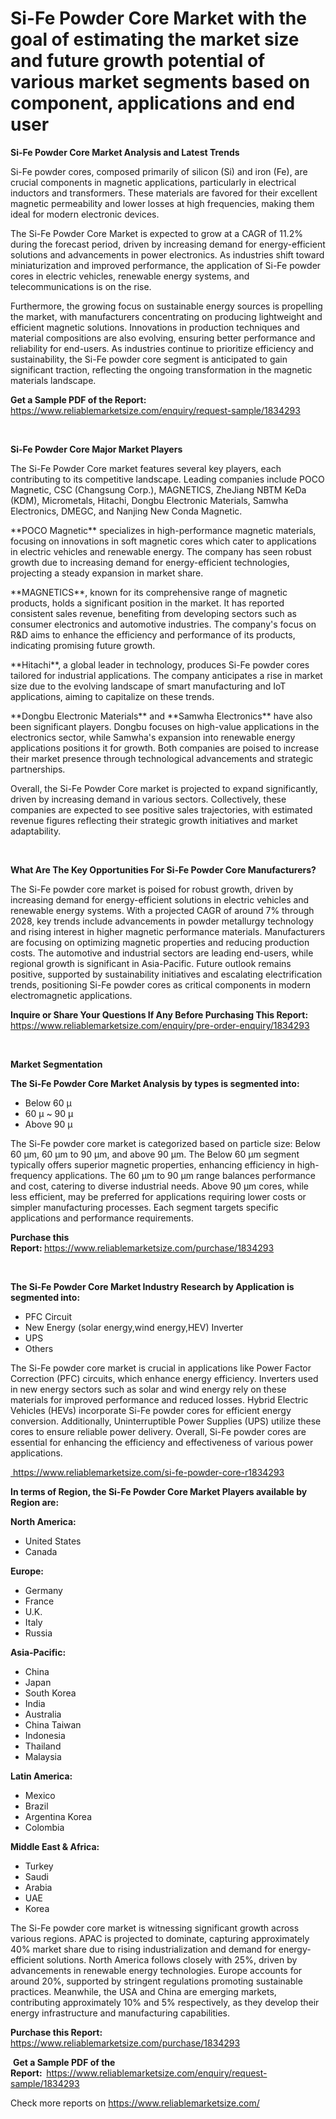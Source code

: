 <p><h1>Si-Fe Powder Core Market with the goal of estimating the market size and future growth potential of various market segments based on component, applications and end user</h1></p><p><strong>Si-Fe Powder Core Market Analysis and Latest Trends</strong></p>
<p><p>Si-Fe powder cores, composed primarily of silicon (Si) and iron (Fe), are crucial components in magnetic applications, particularly in electrical inductors and transformers. These materials are favored for their excellent magnetic permeability and lower losses at high frequencies, making them ideal for modern electronic devices.</p><p>The Si-Fe Powder Core Market is expected to grow at a CAGR of 11.2% during the forecast period, driven by increasing demand for energy-efficient solutions and advancements in power electronics. As industries shift toward miniaturization and improved performance, the application of Si-Fe powder cores in electric vehicles, renewable energy systems, and telecommunications is on the rise. </p><p>Furthermore, the growing focus on sustainable energy sources is propelling the market, with manufacturers concentrating on producing lightweight and efficient magnetic solutions. Innovations in production techniques and material compositions are also evolving, ensuring better performance and reliability for end-users. As industries continue to prioritize efficiency and sustainability, the Si-Fe powder core segment is anticipated to gain significant traction, reflecting the ongoing transformation in the magnetic materials landscape.</p></p>
<p><strong>Get a Sample PDF of the Report:&nbsp;</strong> <a href="https://www.reliablemarketsize.com/enquiry/request-sample/1834293?utm_campaign=2005&utm_medium=2&utm_source=Github&utm_content=ia&utm_term=13022025&utm_id=si-fe-powder-core">https://www.reliablemarketsize.com/enquiry/request-sample/1834293</a></p>
<p>&nbsp;</p>
<p><strong>Si-Fe Powder Core Major Market Players</strong></p>
<p><p>The Si-Fe Powder Core market features several key players, each contributing to its competitive landscape. Leading companies include POCO Magnetic, CSC (Changsung Corp.), MAGNETICS, ZheJiang NBTM KeDa (KDM), Micrometals, Hitachi, Dongbu Electronic Materials, Samwha Electronics, DMEGC, and Nanjing New Conda Magnetic.</p><p>**POCO Magnetic** specializes in high-performance magnetic materials, focusing on innovations in soft magnetic cores which cater to applications in electric vehicles and renewable energy. The company has seen robust growth due to increasing demand for energy-efficient technologies, projecting a steady expansion in market share.</p><p>**MAGNETICS**, known for its comprehensive range of magnetic products, holds a significant position in the market. It has reported consistent sales revenue, benefiting from developing sectors such as consumer electronics and automotive industries. The company's focus on R&D aims to enhance the efficiency and performance of its products, indicating promising future growth.</p><p>**Hitachi**, a global leader in technology, produces Si-Fe powder cores tailored for industrial applications. The company anticipates a rise in market size due to the evolving landscape of smart manufacturing and IoT applications, aiming to capitalize on these trends.</p><p>**Dongbu Electronic Materials** and **Samwha Electronics** have also been significant players. Dongbu focuses on high-value applications in the electronics sector, while Samwha's expansion into renewable energy applications positions it for growth. Both companies are poised to increase their market presence through technological advancements and strategic partnerships.</p><p>Overall, the Si-Fe Powder Core market is projected to expand significantly, driven by increasing demand in various sectors. Collectively, these companies are expected to see positive sales trajectories, with estimated revenue figures reflecting their strategic growth initiatives and market adaptability.</p></p>
<p>&nbsp;</p>
<p><strong>What Are The Key Opportunities For Si-Fe Powder Core Manufacturers?</strong></p>
<p><p>The Si-Fe powder core market is poised for robust growth, driven by increasing demand for energy-efficient solutions in electric vehicles and renewable energy systems. With a projected CAGR of around 7% through 2028, key trends include advancements in powder metallurgy technology and rising interest in higher magnetic performance materials. Manufacturers are focusing on optimizing magnetic properties and reducing production costs. The automotive and industrial sectors are leading end-users, while regional growth is significant in Asia-Pacific. Future outlook remains positive, supported by sustainability initiatives and escalating electrification trends, positioning Si-Fe powder cores as critical components in modern electromagnetic applications.</p></p>
<p><strong>Inquire or Share Your Questions If Any Before Purchasing This Report:</strong> <a href="https://www.reliablemarketsize.com/enquiry/pre-order-enquiry/1834293?utm_campaign=2005&utm_medium=2&utm_source=Github&utm_content=ia&utm_term=13022025&utm_id=si-fe-powder-core">https://www.reliablemarketsize.com/enquiry/pre-order-enquiry/1834293</a></p>
<p>&nbsp;</p>
<p><strong>Market Segmentation</strong></p>
<p><strong>The Si-Fe Powder Core Market Analysis by types is segmented into:</strong></p>
<p><ul><li>Below 60 µ</li><li>60 µ ~ 90 µ</li><li>Above 90 µ</li></ul></p>
<p><p>The Si-Fe powder core market is categorized based on particle size: Below 60 µm, 60 µm to 90 µm, and above 90 µm. The Below 60 µm segment typically offers superior magnetic properties, enhancing efficiency in high-frequency applications. The 60 µm to 90 µm range balances performance and cost, catering to diverse industrial needs. Above 90 µm cores, while less efficient, may be preferred for applications requiring lower costs or simpler manufacturing processes. Each segment targets specific applications and performance requirements.</p></p>
<p><strong>Purchase this Report:&nbsp;</strong><a href="https://www.reliablemarketsize.com/purchase/1834293?utm_campaign=2005&utm_medium=2&utm_source=Github&utm_content=ia&utm_term=13022025&utm_id=si-fe-powder-core">https://www.reliablemarketsize.com/purchase/1834293</a></p>
<p>&nbsp;</p>
<p><strong>The Si-Fe Powder Core Market Industry Research by Application is segmented into:</strong></p>
<p><ul><li>PFC Circuit</li><li>New Energy (solar energy,wind energy,HEV) Inverter</li><li>UPS</li><li>Others</li></ul></p>
<p><p>The Si-Fe powder core market is crucial in applications like Power Factor Correction (PFC) circuits, which enhance energy efficiency. Inverters used in new energy sectors such as solar and wind energy rely on these materials for improved performance and reduced losses. Hybrid Electric Vehicles (HEVs) incorporate Si-Fe powder cores for efficient energy conversion. Additionally, Uninterruptible Power Supplies (UPS) utilize these cores to ensure reliable power delivery. Overall, Si-Fe powder cores are essential for enhancing the efficiency and effectiveness of various power applications.</p></p>
<p><a href="https://www.reliablemarketsize.com/si-fe-powder-core-r1834293?utm_campaign=2005&utm_medium=2&utm_source=Github&utm_content=ia&utm_term=13022025&utm_id=si-fe-powder-core">&nbsp;https://www.reliablemarketsize.com/si-fe-powder-core-r1834293</a></p>
<p><strong>In terms of Region, the Si-Fe Powder Core Market Players available by Region are:</strong></p>
<p>
    <p> <strong> North America: </strong>
        <ul>
            <li>United States</li>
            <li>Canada</li>
        </ul>
        </p> 
    <p> <strong> Europe: </strong>
        <ul>
            <li>Germany</li>
            <li>France</li>
            <li>U.K.</li>
            <li>Italy</li>
            <li>Russia</li>
        </ul>
        </p> 
    <p> <strong> Asia-Pacific: </strong>
        <ul>
            <li>China</li>
            <li>Japan</li>
            <li>South Korea</li>
            <li>India</li>
            <li>Australia</li>
            <li>China Taiwan</li>
            <li>Indonesia</li>
            <li>Thailand</li>
            <li>Malaysia</li>
        </ul>
        </p> 
    <p> <strong> Latin America: </strong>
        <ul>
            <li>Mexico</li>
            <li>Brazil</li>
            <li>Argentina Korea</li>
            <li>Colombia</li>
        </ul>
        </p> 
    <p> <strong> Middle East & Africa: </strong>
        <ul>
            <li>Turkey</li>
            <li>Saudi</li>
            <li>Arabia</li>
            <li>UAE</li>
            <li>Korea</li>
        </ul>
    </p>
    </p>
<p><p>The Si-Fe powder core market is witnessing significant growth across various regions. APAC is projected to dominate, capturing approximately 40% market share due to rising industrialization and demand for energy-efficient solutions. North America follows closely with 25%, driven by advancements in renewable energy technologies. Europe accounts for around 20%, supported by stringent regulations promoting sustainable practices. Meanwhile, the USA and China are emerging markets, contributing approximately 10% and 5% respectively, as they develop their energy infrastructure and manufacturing capabilities.</p></p>
<p><strong>Purchase this Report: </strong><a href="https://www.reliablemarketsize.com/purchase/1834293?utm_campaign=2005&utm_medium=2&utm_source=Github&utm_content=ia&utm_term=13022025&utm_id=si-fe-powder-core">https://www.reliablemarketsize.com/purchase/1834293</a></p>
<p>&nbsp;<strong>Get a Sample PDF of the Report:&nbsp;&nbsp;</strong><a href="https://www.reliablemarketsize.com/enquiry/request-sample/1834293?utm_campaign=2005&utm_medium=2&utm_source=Github&utm_content=ia&utm_term=13022025&utm_id=si-fe-powder-core">https://www.reliablemarketsize.com/enquiry/request-sample/1834293</a></p>
<p><strong></strong></p>
<p>Check more reports on <a href="https://www.reliablemarketsize.com/?utm_campaign=2005&utm_medium=2&utm_source=Github&utm_content=ia&utm_term=13022025&utm_id=si-fe-powder-core">https://www.reliablemarketsize.com/</a></p>
